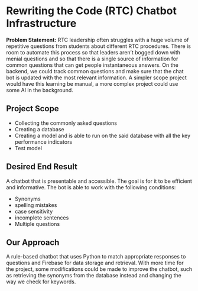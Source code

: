 # Rewriting the Code (RTC) Chatbot Infrastructure

**Problem Statement:** RTC leadership often struggles with a huge volume of repetitive questions from students about different RTC procedures. There is room to automate this process so that leaders aren’t bogged down with menial questions and so that there is a single source of information for common questions that can get people instantaneous answers. On the backend, we could track common questions and make sure that the chat bot is updated with the most relevant information. A simpler scope project would have this learning be manual, a more complex project could use some AI in the background.

## Project Scope
- Collecting the commonly asked questions
- Creating a database
- Creating a model and is able to run on the said database with all the key performance indicators
- Test model

## Desired End Result
A chatbot that is presentable and accessible. The goal is for it to be efficient and informative. The bot is able to work with the following conditions:
- Synonyms
- spelling mistakes
- case sensitivity
- incomplete sentences
- Multiple questions

## Our Approach
A rule-based chatbot that uses Python to match appropriate responses to questions and Firebase for data storage and retrieval. With more time for the project, some modifications could be made to improve the chatbot, such as retrieving the synonyms from the database instead and changing the way we check for keywords.


